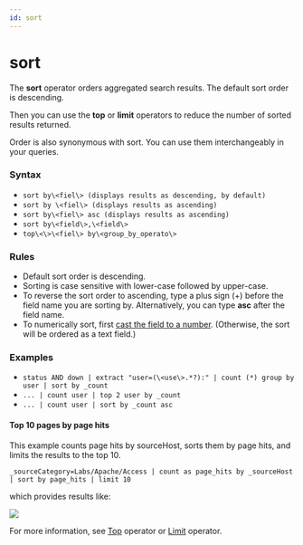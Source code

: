 ```yaml
---
id: sort
---
```


# sort

The **sort** operator orders aggregated search results. The default sort
order is descending.

Then you can use the **top** or **limit** operators to reduce the number
of sorted results returned.

Order is also synonymous with sort. You can use them interchangeably in
your queries.

### Syntax

-   `sort by\<fiel\> (displays results as descending, by default)`
-   `sort by \<fiel\> (displays results as ascending)`
-   `sort by\<fiel\> asc (displays results as ascending)`
-   `sort by\<field\>,\<field\>`
-   `top\<\>\<fiel\>​​​​​​​ by\<group_by_operato\>`

### Rules

-   Default sort order is descending.
-   Sorting is case sensitive with lower-case followed by upper-case.
-   To reverse the sort order to ascending, type a plus sign (+) before
    the field name you are sorting by. Alternatively, you can
    type **asc** after the field name.
-   To numerically sort, first [cast the field to a
    number](Manually-Casting-String-Data-to-a-Number.md "Manually Casting String Data to a Number").
    (Otherwise, the sort will be ordered as a text field.)

### Examples

-   `status AND down | extract "user=(\<use\>.*?):" | count (*) group by user | sort by _count`
-   `... | count user | top 2 user by _count`
-   `... | count user | sort by _count asc`

#### Top 10 pages by page hits

This example counts page hits by sourceHost, sorts them by page hits,
and limits the results to the top 10.

`_sourceCategory=Labs/Apache/Access | count as page_hits by _sourceHost | sort by page_hits | limit 10`

which provides results like:

![](../../static/img/Search-Query-Language/Search-Operators/sort/../../../../Assets/Media_Repository/sort_operator_example.png)

For more information, see [Top](top.md "top")
operator or [Limit](limit.md "limit") operator.
